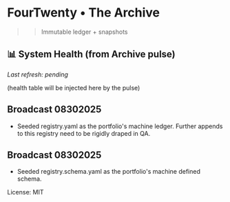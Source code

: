 # FourTwenty • The Archive

>>Immutable ledger + snapshots

## 📊 System Health (from Archive pulse)
_Last refresh: <!-- HEALTH:STAMP -->pending<!-- HEALTH:STAMP -->_

<!-- HEALTH:START -->
(health table will be injected here by the pulse)
<!-- HEALTH:END -->

## Broadcast 08302025
- Seeded registry.yaml as the portfolio's machine ledger.  Further appends to this registry need to be rigidly draped in QA.

## Broadcast 08302025
- Seeded registry.schema.yaml as the portfolio's machine defined schema.

License: MIT

